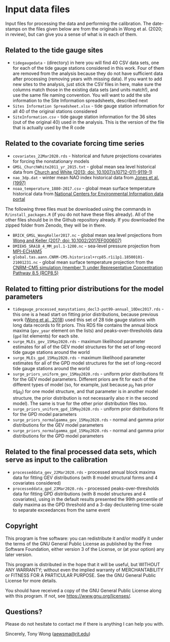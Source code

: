 # Input data files

Input files for processing the data and performing the calibration. The date-stamps on the files given below are from the
originals in Wong et al. (2020; in review), but can give you a sense of what is in each of them.

## Related to the tide gauge sites

* `tidegaugedata` - (directory) in here you will find 40 CSV data sets, one for each of the tide gauge stations considered in this work. Four of them are removed from the analysis because they do not have sufficient data after processing (removing years with missing data). If you want to add new sites to the analysis, just stick the CSV files in here, make sure the columns match those in the existing data sets (and units match!), and use the same file naming convention. You will want to add the site information to the Site Information spreadsheets, described next
* `Sites Information Spreadsheet.xlsx` - tide gauge station information for all 40 of the original stations considered
* `SiteInformation.csv` - tide gauge station information for the 36 sites (out of the original 40) used in the analysis. This is the version of the file that is actually used by the R code

## Related to the covariate forcing time series

* `covariates_22Mar2020.rds` - historical and future projections covariates for forcing the nonstationary models
* `GMSL_ChurchWhite2011_yr_2015.txt` - global mean sea level historical data from [Church and White (2013; doi: 10.1007/s10712-011-9119-1)](https://link.springer.com/article/10.1007/s10712-011-9119-1)
* `nao_3dp.dat` - winter mean NAO index historical data from [Jones et al. (1997)](https://doi.org/10.1002/(SICI)1097-0088(19971115)17:13%3C1433::AID-JOC203%3E3.0.CO;2-P)
* `noaa_temperature_1880-2017.csv` - global mean surface temperature historical data from [National Centers for Environmental Information data portal](http://www.ncdc.noaa.gov/cag/)

The following three files must be downloaded using the commands in `R/install_packages.R` (if you do not have these files already). All of the other files should be in the Github repository already. If you downloaded the zipped folder from Zenodo, they will be in there.
* `BRICK_GMSL_WongKeller2017.nc` - global mean sea level projections from [Wong and Keller (2017; doi: 10.1002/2017EF000607)](https://agupubs.onlinelibrary.wiley.com/doi/abs/10.1002/2017EF000607)
* `DMIEH5_SRA1B_4_MM_psl.1-1200.nc` - sea-level pressure projection from [MPI-ECHAM5](http://www.mpimet.mpg.de/fileadmin/models/echam/mpi_report_349.pdf)
* `global.tas.aann.CNRM-CM5.historical+rcp85.r1i1p1.18500101-21001231.nc` - global mean surface temperature projection from the [CNRM-CM5 simulation (member 1) under Representative Concentration Pathway 8.5 (RCP8.5)](http://cmip-pcmdi.llnl.gov/cmip5/)

## Related to fitting prior distributions for the model parameters

* `tidegauge_processed_manystations_decl3-pot99-annual_10Dec2017.rds` - this one is a head start on fitting prior distributions, because previous work ([Wong et al., 2018](https://doi.org/10.1088/1748-9326/aacb3d)) used this set of 28 tide gauge stations with long data records to fit priors. This RDS file contains the annual block maxima (`gev_year` element on the lists) and peaks-over-thresholds data (`gpd` list elements) for each site.
* `surge_MLEs_gev_15May2020.rds` - maximum likelihood parameter estimates for all of the GEV model structures for the set of long-record tide gauge stations around the world
* `surge_MLEs_gpd_15May2020.rds` - maximum likelihood parameter estimates for all of the GPD model structures for the set of long-record tide gauge stations around the world
* `surge_priors_uniform_gev_15May2020.rds` - uniform prior distributions fit for the GEV model parameters. Different priors are fit for each of the different types of model (so, for example, just because $\mu_0$ has prior $\pi(\mu_0)$ for one model structure, and that parameter is in another model structure, the prior distribution is not necessarily also $\pi$ in the second model). The same is true for the other prior distribution files too.
* `surge_priors_uniform_gpd_15May2020.rds` - uniform prior distributions fit for the GPD model parameters
* `surge_priors_normalgamma_gev_15May2020.rds` - normal and gamma prior distributions for the GEV model parameters
* `surge_priors_normalgamma_gpd_15May2020.rds` - normal and gamma prior distributions for the GPD model parameters

## Related to the final processed data sets, which serve as input to the calibration

* `processeddata_gev_22Mar2020.rds` - processed annual block maxima data for fitting GEV distributions (with 8 model structural forms and 4 covariates considered)
* `processeddata_gpd_23Mar2020.rds` - processed peaks-over-thresholds data for fitting GPD distributions (with 8 model structures and 4 covariates), using in the default results presented the 99th percentile of daily maxima as the GPD threshold and a 3-day declustering time-scale to separate exceedances from the same event

## Copyright

 This program is free software: you can redistribute it and/or modify it under the terms of the GNU General Public License as published by the Free Software Foundation, either version 3 of the License, or (at your option) any later version.

 This program is distributed in the hope that it will be useful, but WITHOUT ANY WARRANTY; without even the implied warranty of MERCHANTABILITY or FITNESS FOR A PARTICULAR PURPOSE.  See the GNU General Public License for more details.

 You should have received a copy of the GNU General Public License along with this program.  If not, see <https://www.gnu.org/licenses/>.

## Questions?

Please do not hesitate to contact me if there is anything I can help you with.

Sincerely, Tony Wong (aewsma@rit.edu)
